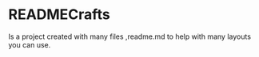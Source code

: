 # READMECrafts
Is a project created with many files ,readme.md to help with many layouts you can use.
